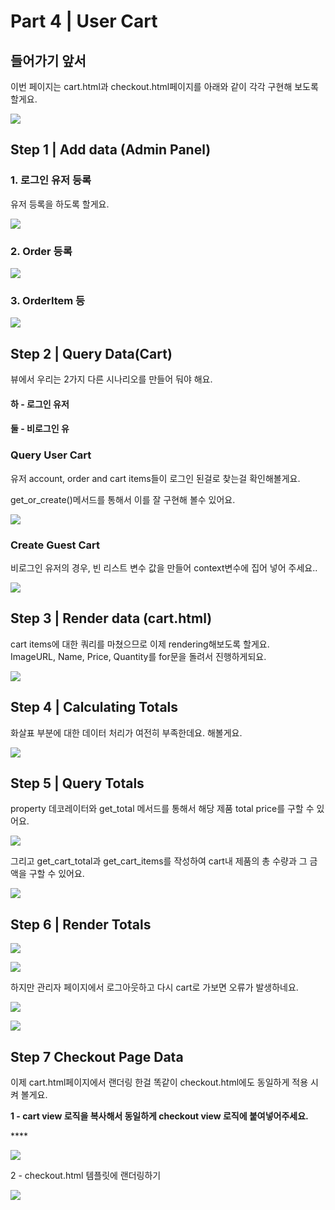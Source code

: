 # Part 4 \| User Cart

## 들어가기 앞서 

이번 페이지는 cart.html과 checkout.html페이지를 아래와 같이 각각 구현해 보도록 할게요.

![](../../../../.gitbook/assets/image%20%28434%29.png)

## Step 1 \| Add data \(Admin Panel\)

### 1. 로그인 유저 등록

유저 등록을 하도록 할게요. 

![](../../../../.gitbook/assets/image%20%28442%29.png)

### 2. Order 등록

![](https://gblobscdn.gitbook.com/assets%2F-M7Y0ZqsG2k35xf7O6P2%2F-MElRJIXg6zfBKh5ZRbp%2F-MElSGB-903jEpExBPeg%2Fimage.png?alt=media&token=12129c74-e1d0-4ce4-b51a-524f15bb80ad)

### 3. OrderItem 등

![](../../../../.gitbook/assets/image%20%28444%29.png)



## Step 2 \| Query Data\(Cart\)

뷰에서 우리는 2가지 다른 시나리오를 만들어 둬야 해요. 

#### 하 - 로그인 유저

#### 둘 - 비로그인 유

### Query User Cart

유저 account, order and cart items들이 로그인 된걸로 찾는걸 확인해볼게요. 

get\_or\_create\(\)메서드를 통해서 이를 잘 구현해 볼수 있어요. 

![](../../../../.gitbook/assets/image%20%28469%29.png)

### Create Guest Cart

비로그인 유저의 경우, 빈 리스트 변수 값을 만들어 context변수에 집어 넣어 주세요..   


![](../../../../.gitbook/assets/image%20%28440%29.png)

## Step 3 \| Render data \(cart.html\)

cart items에 대한 쿼리를 마쳤으므로 이제 rendering해보도록 할게요.  
ImageURL, Name, Price, Quantity를 for문을 돌려서 진행하게되요.  


![](../../../../.gitbook/assets/image%20%28465%29.png)

## Step 4 \| Calculating Totals

화살표 부분에 대한 데이터 처리가 여전히 부족한데요. 해볼게요. 

![](../../../../.gitbook/assets/image%20%28455%29.png)



## Step 5 \| Query Totals

property 데코레이터와 get\_total 메서드를 통해서 해당 제품 total price를 구할 수 있어요.

![](../../../../.gitbook/assets/image%20%28421%29.png)

 그리고 get\_cart\_total과 get\_cart\_items를 작성하여 cart내 제품의 총 수량과 그 금액을 구할 수 있어요.

![](../../../../.gitbook/assets/image%20%28461%29.png)

## Step 6 \| Render Totals

![](../../../../.gitbook/assets/image%20%28468%29.png)

![](../../../../.gitbook/assets/image%20%28419%29.png)

하지만 관리자 페이지에서 로그아웃하고 다시 cart로 가보면 오류가 발생하네요. 

![](../../../../.gitbook/assets/image%20%28454%29.png)

![](../../../../.gitbook/assets/image%20%28422%29.png)

## Step 7 Checkout Page Data

이제 cart.html페이지에서 랜더링 한걸 똑같이 checkout.html에도 동일하게 적용 시켜 볼게요.

**1 - cart view 로직을 복사해서 동일하게 checkout view 로직에 붙여넣어주세요.**

\*\*\*\*

![](../../../../.gitbook/assets/image%20%28438%29.png)

2 - checkout.html 템플릿에 랜더링하기   


![](../../../../.gitbook/assets/image%20%28447%29.png)























